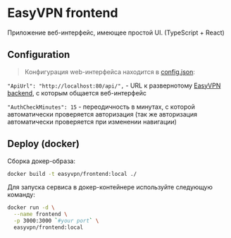 # EasyVPN frontend
Приложение веб-интерфейс, имеющее простой UI. (TypeScript + React)


## Configuration
> Конфигурация web-интерфейса находится в [config.json](./src/config.json):

`"ApiUrl": "http://localhost:80/api/",` - URL к развернотому [EasyVPN backend](../backend/README.md), с которым общается веб-интерфейс

`"AuthCheckMinutes": 15` - переодичность в минутах, с которой автоматически проверяется авторизация
(так же авторизация автоматически проверяется при изменении навигации)


## Deploy (docker)
Сборка докер-образа:
```bash
docker build -t easyvpn/frontend:local ./
```

Для запуска сервиса в докер-контейнере используйте следующую команду:
```bash
docker run -d \
  --name frontend \
  -p 3000:3000 `#your port` \
  easyvpn/frontend:local
```

